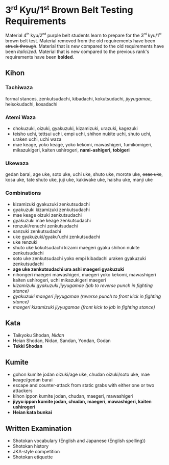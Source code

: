 <!-- markdownlint-disable no-inline-html -->
# 3<sup><small>rd</small></sup> Kyu/1<sup><small>st</small></sup> Brown Belt Testing Requirements

Material 4<sup><small>th</small></sup> kyu/2<sup><small>nd</small></sup> purple belt students learn to prepare for
the 3<sup><small>rd</small></sup> kyu/1<sup><small>st</small></sup> brown belt test.
Material removed from the old requirements have been ~~struck through~~.
Material that is new compared to the old requirements have been *italicized*.
Material that is new compared to the previous rank's requirements have been **bolded**.

## Kihon

### Tachiwaza

formal stances, zenkutsudachi, kibadachi, kokutsudachi, *jiyyugamae*, heisokudachi, kosadachi

### Atemi Waza

* chokuzuki, oizuki, gyakuzuki, kizamizuki, urazuki, kagezuki
* teisho uchi, tettsui uchi, empi uchi, shihon nukite uchi, shuto uchi, uraken uchi, uchi waza
* mae keage, yoko keage, yoko kekomi, mawashigeri, fumikomigeri, mikazukigeri, kaiten ushirogeri, **nami-ashigeri, tobigeri**

### Ukewaza

gedan barai, age uke, soto uke, uchi uke, shuto uke, morote uke, ~~osae uke~~, kosa uke, tate shuto uke, juji uke, kakiwake uke, haishu uke, manji uke

### Combinations

* kizamizuki gyakuzuki zenkutsudachi
* gyakuzuki kizamizuki zenkutsudachi
* mae keage oizuki zenkutsudachi
* gyakuzuki mae keage zenkutsudachi
* renzuki/renuchi zenkutsudachi
* sanzuki zenkutsudachi
* uke gyakuzuki/gyaku'uchi zenkutsudachi
* uke renzuki
* shuto uke kokutsudachi kizami maegeri gyaku shihon nukite zenkutsudachi
* soto uke zenkutsudachi yoko empi kibadachi uraken gyakuzuki zenkutsudachi
* **age uke zenkutsudachi ura ashi maegeri gyakuzuki**
* nihongeri maegeri mawashigeri, maegeri yoko kekomi, mawashigeri kaiten ushirogeri, uchi mikazukigeri maegeri
* *kizamizuki gyakuzuki jiyyugamae (jab to reverse punch in fighting stance)*
* *gyakuzuki maegeri jiyyugamae (reverse punch to front kick in fighting stance)*
* *maegeri kizamizuki jiyyugamae (front kick to jab in fighting stance)*

## Kata

* Taikyoku Shodan, *Nidan*
* Heian Shodan, Nidan, Sandan, Yondan, Godan
* **Tekki Shodan**

## Kumite

* gohon kumite jodan oizuki/age uke, chudan oizuki/soto uke, mae keage/gedan barai
* escape and counter-attack from static grabs with either one or two attackers
* kihon ippon kumite jodan, chudan, maegeri, mawashigeri
* **jiyyu ippon kumite jodan, chudan, maegeri, mawashigeri, kaiten ushirogeri**
* **Heian kata bunkai**

## Written Examination

* Shotokan vocabulary (English and Japanese (English spelling))
* Shotokan history
* JKA-style competition
* Shotokan etiquette
